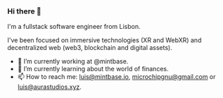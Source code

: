 ### Hi there 👋

I'm a fullstack software engineer from Lisbon. 

I've been focused on immersive technologies (XR and WebXR) and decentralized web (web3, blockchain and digital assets).

- 🔭 I’m currently working at @mintbase.
- 🌱 I’m currently learning about the world of finances.
- 📫 How to reach me: luis@mintbase.io, microchipgnu@gmail.com or luis@aurastudios.xyz.

